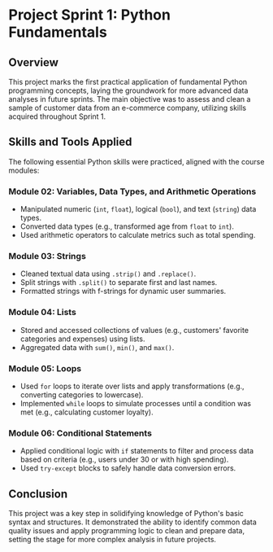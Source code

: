 # Project Sprint 1: Python Fundamentals

## Overview

This project marks the first practical application of fundamental Python programming concepts, laying the groundwork for more advanced data analyses in future sprints. The main objective was to assess and clean a sample of customer data from an e-commerce company, utilizing skills acquired throughout Sprint 1.

## Skills and Tools Applied

The following essential Python skills were practiced, aligned with the course modules:

### Module 02: Variables, Data Types, and Arithmetic Operations

- Manipulated numeric (`int`, `float`), logical (`bool`), and text (`string`) data types.
- Converted data types (e.g., transformed age from `float` to `int`).
- Used arithmetic operators to calculate metrics such as total spending.

### Module 03: Strings

- Cleaned textual data using `.strip()` and `.replace()`.
- Split strings with `.split()` to separate first and last names.
- Formatted strings with f-strings for dynamic user summaries.

### Module 04: Lists

- Stored and accessed collections of values (e.g., customers' favorite categories and expenses) using lists.
- Aggregated data with `sum()`, `min()`, and `max()`.

### Module 05: Loops

- Used `for` loops to iterate over lists and apply transformations (e.g., converting categories to lowercase).
- Implemented `while` loops to simulate processes until a condition was met (e.g., calculating customer loyalty).

### Module 06: Conditional Statements

- Applied conditional logic with `if` statements to filter and process data based on criteria (e.g., users under 30 or with high spending).
- Used `try-except` blocks to safely handle data conversion errors.

## Conclusion

This project was a key step in solidifying knowledge of Python's basic syntax and structures. It demonstrated the ability to identify common data quality issues and apply programming logic to clean and prepare data, setting the stage for more complex analysis in future projects.
